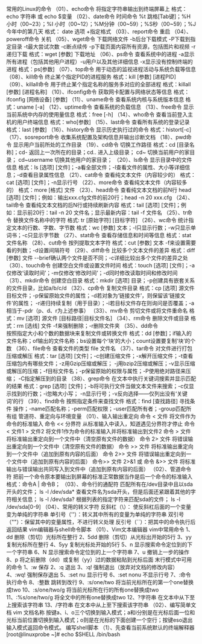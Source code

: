 常用的Linux的命令
（01）、echo命令 将指定字符串输出到终端屏幕上
    格式： echo 字符串 或 echo $变量
（02）、date命令 时间命令 
    %t 跳格[Tab键]；%H 小时（00~23）；%I 小时（00~12）；%M分钟（00~59）；%S秒（00~59）；%J 今年中的第几天 
    格式： date 选项 +指定格式
（03）、report命令 重启
（04）、poweroff命令 关机
（05）、wget命令 下载网络文件
    -b后台下载模式 -P下载到指定目录 -t最大尝试次数 -c断点续传 -p下载页面内容所有资源，包括图片和视频 -r递归下载
    格式：wget [参数] 下载地址
（06）、ps命令 查看系统中的进程
    -a显示所有进程（包括其他用户进程）-u用户以及其他详细信息 -x显示没有控制终端的进程
    格式：ps[参数]
（07）、top命令 用于动态的监视进程活动与系统负载等信息
（08）、kill命令 
    终止某个指定PID的进程服务
    格式：kill [参数] [进程PID]
（09）、killall命令
    用于终止某个指定名称的服务多对应的全部进程
    格式：killall [参数] [进程名称]
（10）、ifconfig命令 获取网卡配置与网络状态等信息
    格式：ifconfig [网络设备] [参数]
（11）、uname命令 查看系统内核与系统版本信息
    格式：uname [-a]
（12）、uptime命令 查看系统的负载信息
（13）、free命令 显示当前系统中内存的使用量信息
    格式：free [-h]
（14）、who命令
    查看当前登入主机的用户终端信息
    格式：who[参数]
（15）、last命令
    查看所有系统的登录记录
    格式：last [参数]
（16）、history命令
    显示历史执行过的命令
    格式：histort[-c]
（17）、sosreport命令
    收集系统配置及架构信息并输出诊断文档
（18）、pwd命令
    显示用户当前所处的工作目录
（19）、cd命令
    切换工作路径
    格式：cd [目录名称]；cd- 返回上一次所在的目录；cd.. 进入上级目录； cd~ 切换当前用户的家目录；
        cd~username 切换其他用户的家目录；
（20）、ls命令
    显示目录中的文件信息
    格式：ls [选项] [文件]；-a看全部文件；-l查看文件的属性、大小等详细信息；-d查看目录属性信息
（21）、cat命令
    查看纯文本文件（内容较少的）
    格式：cat [选项] [文件]；-n显示行号
（22）、more命令
    查看纯文本文件（内容较多的）
    格式：more [格式] 文件
（23）、head命令
    查看纯文本文档的前N行
    head [选项] [文件]；例如：输出xxx.cfg文件的前20行；head -n 20 xxx.cfg
（24）、tail命令
    查看纯文本文档的后N行或持续刷新内容
    格式：tail [选项] [文件]；例如：显示前20行：tail -n 20 文件名；显示最新内容：tail -f 文件名
（25）、tr命令
    替换文件名称中的字符
    格式: tr [原始字符] [目标字符]
（26）、wc命令
    统计指定文本的行数、字数、字节数
    格式：wc [参数] 文本；-l只显示行数；-w只显示单词书；-c只显示字节数
（27）、stat命令
    查看存储信息和时间等信息
    格式：stat 文件名称
（28）、cut命令
    按列提取文本字符
    格式：cut [参数] 文本 -f来设置需要看的列数；-d设置间隔符号
（29）、diff命令
    比较多个文本文件的差异
    格式：diff [参数] 文件 --brief确认两个文件是否不同；-c详细比较出多个文件的差异之处
（30）、touch命令
    创建空白文件或设置文件时间
    格式：touch [选项] [文件]；-a仅修改‘读取时间’；-m仅修改‘修改时间’；-d同时修改读取时间和修改时间
（31）、mkdir命令
    创建空白目录
    格式：mkdir [选项] 目录；-p创建具有嵌套关系的文件目录，比如a/b/c/d
（32）、cp命令
    复制文件目录
    格式：cp [选项] 源文件 目标文件；-p保留原始文件的属性；-d若对象为‘链接文件’，则保留该‘链接文件’的属性；
    -r递归持续复制（用于目录）；-i若目标文件存在则询问是否覆盖；-a相当于-pdr（p、d、r为上述参事）
（33）、mv命令
    剪切文件或将文件重命名
    格式：mv [选项] 源文件 [目标路径|目标文件名]
（34）、rm命令
    删除文件或目录
    格式：rm [选线] 文件 -f来强制删除；-r删除文件夹
（35）、dd命令   
    按照指定大小和个数的数据块来复制文件或转换文件
    格式：dd [参数]；if输入的文件名称；of输出的文件名称；bs设置每个‘块’的大小；count设置要复制‘块’的个数
（36）、file命令
    查看文件的类型
    file 文件名
（37）、tar命令
    对文件进行打包压缩或解压
    格式：tar [选项] [文件]；-c创建压缩文件；-x解开压缩文件；-t查看压缩包内有哪些文件；-z用Gzip压缩或解压；
    -j用bzip2压缩或解压；-v显示压缩或解压的压缩；-f目标文件名；-p保留原始的权限与属性；-P使用绝对路径来压缩；
    -C指定解压到的目录
（38）、grep命令
    在文本中执行关键词搜索并显示匹配的结果
    格式：grep [选项] [文件]；-b将可执行文件当做文本文件来搜索；-c仅显示找到的行数；-i忽略大小写；
    -n显示行号；-v反向选择——仅列出没有‘关键词’的行
（39）、find命令
    按照指定条件来查找文件
    格式：find [查找路径] 寻找条件 操作；-name匹配名称；-perm匹配权限；-user匹配所有者；-group匹配所有组
管道符、重定向与环境变量
（01）、输入输出重定向
    命令 < 文件                            将文件作为命令的标准输入
    命令 << 分界符                         从标准输入中读入，知道遇见分界符才停止
    命令 < 文件1 > 文件2                   将文件1作为命令的标准输入并将标准输出到文件2
    命令 > 文件                            将标准输出重定向到一个文件中（清空原有文件的数据）
    命令 2> 文件                           将错误输出重定向到一个文件中（清空原有文件的数据）
    命令 >> 文件                           将标准输出重定向到一个文件中（追加到原有内容的后面）
    命令 2>> 文件                          将错误输出重定向到一个文件中（追加到原有内容的后面）
    命令>> 文件 2>&1 或 命令 &>> 文件       将标准输出与错误输出共同写入到文件中（追加到原有内容的后面）
（02）、管道命令符
    把前一个命令原本要输出到屏幕的标准正常数据当作是后一个命令的标准输入
    格式：命令A | 命令B；
（03）、命令行的通配符
    匹配所有在/dev目录中且以sda开头的文件； ls -l /dev/sda*
    查看文件名为sda开头，但是后面还紧跟着其他的字符相关信息； ls -l /dev/sda?
    根据列表的指定字符来匹配sda的文件； ls -l /dev/sda[0-9]
（04）、常用的转义字符
    反斜杠（\）： 使反斜杠后面的一个变量变为单纯的字符串
    单引号（''）：转义其中所有的变量为单纯的字符串
    双引号（""）：保留其中的变量属性，不进行转义处理
    反引号（``）：把其中的命令执行后返回结果
vim编辑器与shell命令脚本
（01）、Vim文本编辑器
    vim中常用命令
    1、dd  删除（剪切）光标所在整行
    2、5dd 删除（剪切）从光标出开始的5行
    3、yy  复制光标所在整行
    4、5yy 复制光标处开始的5行
    5、n   显示搜索命令定位到的下一个字符串
    6、N   显示搜索命令定位到的上一个字符串
    7、u   撤销上一步的操作
    8、p   将之前删除（dd）或复制（yy）过的数据粘贴到光标后面
    末行模式中可用的命令
    1、:w               保存
    2、:q               退出
    3、:q!              强制退出（放弃对文档的修改内容）
    4、:wq!             强制保存退出
    5、:set nu          显示行号
    6、:set nonu        不显示行号
    7、:命令            执行命令
    8、:整数            跳转到改行
    9、:s/one/two       将当前光标所在的第一个one替换成two
    10、:s/one/two/g    将当前光标所在行的所有one替换成two
    11、:%s/one/two/g   将全文中的所有one替换成two
    12、?字符串          在文本中从下至上搜索该字符串
    13、/字符串          在文本中从上至下搜索该字符串
（02）、编写简单文档
    vim 文档名称
    按键a、i、o三个切换到输入模式；a和i分别是在光标后面一位和光标当前位置切换到输入模式；o则是在光标的下面创建一个空行；按键eso退出输入模式返回命令模式。
编写shell脚本
（1）、先查看当前系统默认的终端解释器
    [root@linuxprobe ~]# echo $SHELL
    /bin/bash
